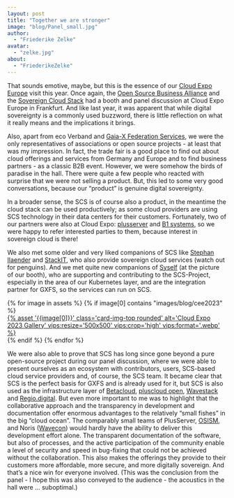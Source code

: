 ```yaml
---
layout: post
title: "Together we are stronger"
image: "blog/Panel_small.jpg"
author:
  - "Friederike Zelke"
avatar:
  - "zelke.jpg"
about:
  - "FriederikeZelke"
---
```


That sounds emotive, maybe, but this is the essence of our [Cloud Expo Europe](https://www.cloudexpoeurope.de/) visit this year. Once again, the [Open Source Business Alliance](https://osb-alliance.de/) and the [Sovereign Cloud Stack](https://scs.community/) had a booth and panel discussion at Cloud Expo Europe in Frankfurt. And like last year, it was apparent that while digital sovereignty is a commonly used buzzword, there is little reflection on what it really means and the implications it brings.

Also, apart from eco Verband and [Gaia-X Federation Services](https://www.gxfs.eu/), we were the only representatives of associations or open source projects - at least that was my impression. In fact, the trade fair is a good place to find out about cloud offerings and services from Germany and Europe and to find business partners - as a classic B2B event. However, we were somehow the birds of paradise in the hall. There were quite a few people who reacted with surprise that we were not selling a product. But, this led to some very good conversations, because our “product” is genuine digital sovereignty.

In a broader sense, the SCS is of course also a product, in the meantime the cloud stack can be used productively; as some cloud providers are using SCS technology in their data centers for their customers. Fortunately, two of our partners were also at Cloud Expo: [plusserver](https://www.plusserver.com/en/) and [B1 systems](https://www.b1-systems.de/en/), so we were happy to refer interested parties to them, because interest in sovereign cloud is there!

We also met some older and very liked companions of SCS like [Stephan Ilaender](https://www.linkedin.com/in/stephan-ilaender-128b365/) and [StackIT](https://www.stackit.de/en/), who also provide sovereign cloud services (watch out for penguins). And we met quite new companions of [Syself](https://syself.com/) (at the picture of our booth), who are supporting and contributing to the SCS-Project, especially in the area of our Kubernetes layer, and are the integration partner for GXFS, so the services can run on SCS.

<div class="row row-cols-1 row-cols-md-2 row-cols-lg-4 g-4">
  {% for image in assets %} 
    {% if image[0] contains "images/blog/cee2023" %}
      <div>
        <a href="{% asset '{{image[0]}}' @path %}">
          {% asset '{{image[0]}}' class='card-img-top rounded' alt='Cloud Expo 2023 Gallery' vips:resize='500x500' vips:crop='high' vips:format='.webp' %}
        </a>
      </div>
    {% endif %}
  {% endfor %}
</div>

We were also able to prove that SCS has long since gone beyond a pure open-source project during our panel discussion, where we were able to present ourselves as an ecosystem with contributors, users, SCS-based cloud service providers and, of course, the SCS team. It became clear that SCS is the perfect basis for GXFS and is already used for it, but SCS is also used as the infrastructure layer of [Betacloud](https://www.betacloud.de/), [pluscloud open](https://www.plusserver.com/produkte/compute/pluscloud-open), [Wavestack](https://www.noris.de/wavestack-cloud/) and [Regio.digital](https://regio.digital/). But even more important to me was to highlight that the collaborative approach and the transparency in development and documentation offer enormous advantages to the relatively “small fishes” in the big “cloud ocean”. The comparably small teams of PlusServer, [OSISM](https://osism.tech/de), and Noris ([Wavecon](https://www.wavecon.de/de/)) would hardly have the ability to deliver this development effort alone. The transparent documentation of the software, but also of processes, and the active participation of the community enable a level of security and speed in bug-fixing that could not be achieved without the collaboration. This also makes the offerings they provide to their customers more affordable, more secure, and more digitally sovereign. And that’s a nice win for everyone involved. (This was the conclusion from the panel - I hope this was also conveyed to the audience - the acoustics in the hall were … suboptimal.)

